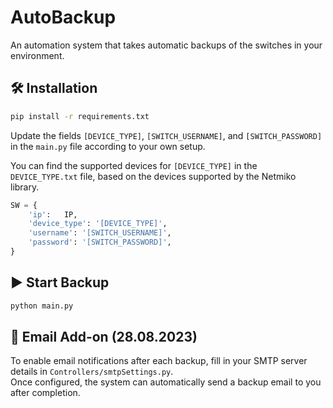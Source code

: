 # AutoBackup

An automation system that takes automatic backups of the switches in your environment.

## 🛠 Installation

```bash
pip install -r requirements.txt
```

Update the fields `[DEVICE_TYPE]`, `[SWITCH_USERNAME]`, and `[SWITCH_PASSWORD]` in the `main.py` file according to your own setup.

You can find the supported devices for `[DEVICE_TYPE]` in the `DEVICE_TYPE.txt` file, based on the devices supported by the Netmiko library.

```python
SW = {
    'ip':   IP,
    'device_type': '[DEVICE_TYPE]',
    'username': '[SWITCH_USERNAME]',
    'password': '[SWITCH_PASSWORD]',
}
```

## ▶️ Start Backup

```bash
python main.py
```

## 📧 Email Add-on (28.08.2023)

To enable email notifications after each backup, fill in your SMTP server details in `Controllers/smtpSettings.py`.  
Once configured, the system can automatically send a backup email to you after completion.
